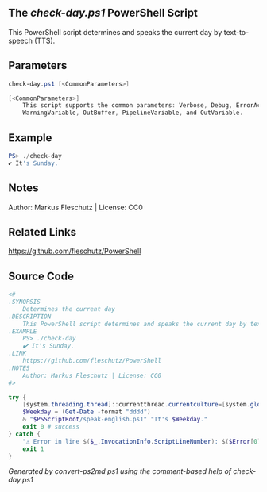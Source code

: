 ## The *check-day.ps1* PowerShell Script

This PowerShell script determines and speaks the current day by text-to-speech (TTS).

## Parameters
```powershell
check-day.ps1 [<CommonParameters>]

[<CommonParameters>]
    This script supports the common parameters: Verbose, Debug, ErrorAction, ErrorVariable, WarningAction, 
    WarningVariable, OutBuffer, PipelineVariable, and OutVariable.
```

## Example
```powershell
PS> ./check-day
✔️ It's Sunday.

```

## Notes
Author: Markus Fleschutz | License: CC0

## Related Links
https://github.com/fleschutz/PowerShell

## Source Code
```powershell
<#
.SYNOPSIS
	Determines the current day 
.DESCRIPTION
	This PowerShell script determines and speaks the current day by text-to-speech (TTS).
.EXAMPLE
	PS> ./check-day
	✔️ It's Sunday.
.LINK
	https://github.com/fleschutz/PowerShell
.NOTES
	Author: Markus Fleschutz | License: CC0
#>

try {
	[system.threading.thread]::currentthread.currentculture=[system.globalization.cultureinfo]"en-US"
	$Weekday = (Get-Date -format "dddd")
	& "$PSScriptRoot/speak-english.ps1" "It's $Weekday."
	exit 0 # success
} catch {
	"⚠️ Error in line $($_.InvocationInfo.ScriptLineNumber): $($Error[0])"
	exit 1
}
```

*Generated by convert-ps2md.ps1 using the comment-based help of check-day.ps1*
